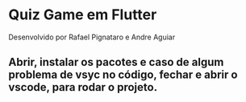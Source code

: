 # Quiz Game em Flutter
Desenvolvido por Rafael Pignataro e Andre Aguiar

## Abrir, instalar os pacotes e caso de algum problema de vsyc no código, fechar e abrir o vscode, para rodar o projeto.
